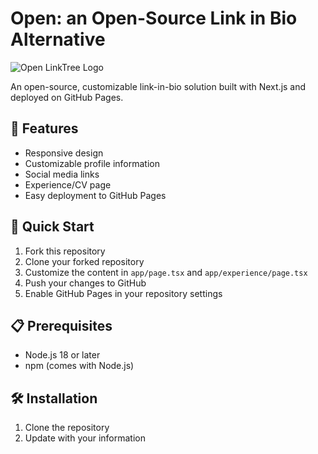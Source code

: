 # Open: an Open-Source Link in Bio Alternative

![Open LinkTree Logo](https://raw.githubusercontent.com/hlevenberg/open-linktree/main/public/images/logo.png)

An open-source, customizable link-in-bio solution built with Next.js and deployed on GitHub Pages.

## 🌟 Features

- Responsive design
- Customizable profile information
- Social media links
- Experience/CV page
- Easy deployment to GitHub Pages

## 🚀 Quick Start

1. Fork this repository
2. Clone your forked repository
3. Customize the content in `app/page.tsx` and `app/experience/page.tsx`
4. Push your changes to GitHub
5. Enable GitHub Pages in your repository settings

## 📋 Prerequisites

- Node.js 18 or later
- npm (comes with Node.js)

## 🛠 Installation

1. Clone the repository
2. Update with your information


